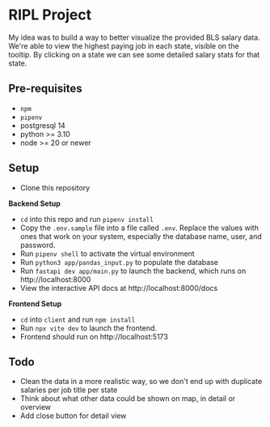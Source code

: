 # RIPL Project

My idea was to build a way to better visualize the provided BLS salary data. We're able to view the highest paying job in each state, visible on the tooltip. By clicking on a state we can see some detailed salary stats for that state.

## Pre-requisites
- `npm` 
- `pipenv`
- postgresql 14
- python >= 3.10
- node >= 20 or newer

## Setup 
- Clone this repository

**Backend Setup**

- `cd` into this repo and run `pipenv install` 
- Copy the `.env.sample` file into a file called `.env`. Replace the values with ones that work on your system, especially the database name, user, and password.
- Run `pipenv shell` to activate the virtual environment
- Run `python3 app/pandas_input.py` to populate the database 
- Run `fastapi dev app/main.py` to launch the backend, which runs on http://localhost:8000
- View the interactive API docs at http://localhost:8000/docs

**Frontend Setup**

- `cd` into `client` and run `npm install`
- Run `npx vite dev` to launch the frontend.
- Frontend should run on http://localhost:5173


## Todo
- Clean the data in a more realistic way, so we don't end up with duplicate salaries per job title per state
- Think about what other data could be shown on map, in detail or overview
- Add close button for detail view
